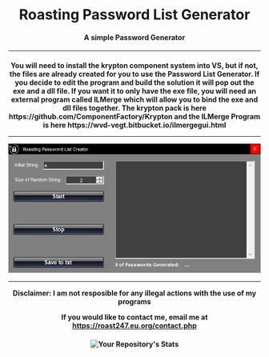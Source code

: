 <h1 align="center"> Roasting Password List Generator</h1>

<h4 align="center">A simple Password Generator</h4>

<hr></h4>
<h4 align="center">
You will need to install the krypton component system into VS, but if not, the files are already created for you to use the Password List Generator. If you decide to edit the program and build the solution it will pop out the exe and a dll file. If you want it to only have the exe file, you will need an external program called ILMerge which will allow you to bind the exe and dll files together. The krypton pack is here https://github.com/ComponentFactory/Krypton and the ILMerge Program is here https://wvd-vegt.bitbucket.io/ilmergegui.html
  <hr>
<img src="https://github.com/roast247/Password-List/blob/main/List%20Generator.PNG">
  <hr>
Disclaimer: I am not resposible for any illegal actions with the use of my programs

  If you would like to contact me, email me at https://roast247.eu.org/contact.php
</h4>

<h4 align="center">

  
  ![Your Repository's Stats](https://github-readme-stats.vercel.app/api?username=roast247&show_icons=true)


</h4>
